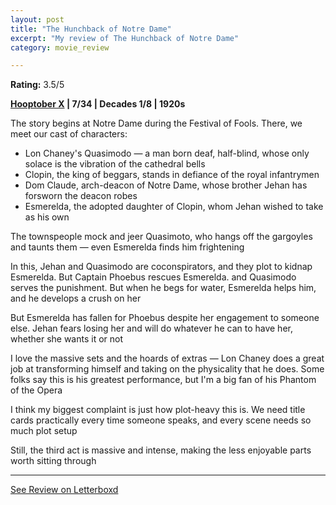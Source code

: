 ```yaml
---
layout: post
title: "The Hunchback of Notre Dame"
excerpt: "My review of The Hunchback of Notre Dame"
category: movie_review

---
```


**Rating:** 3.5/5

<b><a href="https://boxd.it/pmi12" rel="nofollow">Hooptober X</a> | 7/34 | Decades 1/8 | 1920s</b>

The story begins at  Notre Dame during the Festival of Fools. There, we meet our cast of characters:

* Lon Chaney's Quasimodo — a man born deaf, half-blind, whose only solace is the vibration of the cathedral bells
* Clopin, the king of beggars, stands in defiance of the royal infantrymen 
* Dom Claude, arch-deacon of Notre Dame, whose brother Jehan has forsworn the deacon robes
* Esmerelda, the adopted daughter of Clopin, whom Jehan wished to take as his own

The townspeople mock and jeer Quasimoto, who hangs off the gargoyles and taunts them — even Esmerelda finds him frightening

In this, Jehan and Quasimodo are coconspirators, and they plot to kidnap Esmerelda. But Captain Phoebus rescues Esmerelda. and Quasimodo serves the punishment. But when he begs for water, Esmerelda helps him, and he develops a crush on her

But Esmerelda has fallen for Phoebus despite her engagement to someone else. Jehan fears losing her and will do whatever he can to have her, whether she wants it or not

I love the massive sets and the hoards of extras — Lon Chaney does a great job at transforming himself and taking on the physicality that he does. Some folks say this is his greatest performance, but I'm a big fan of his Phantom of the Opera

I think my biggest complaint is just how plot-heavy this is. We need title cards practically every time someone speaks, and every scene needs so much plot setup

Still, the third act is massive and intense, making the less enjoyable parts worth sitting through

<hr>

[See Review on Letterboxd](https://boxd.it/4WytyX)
